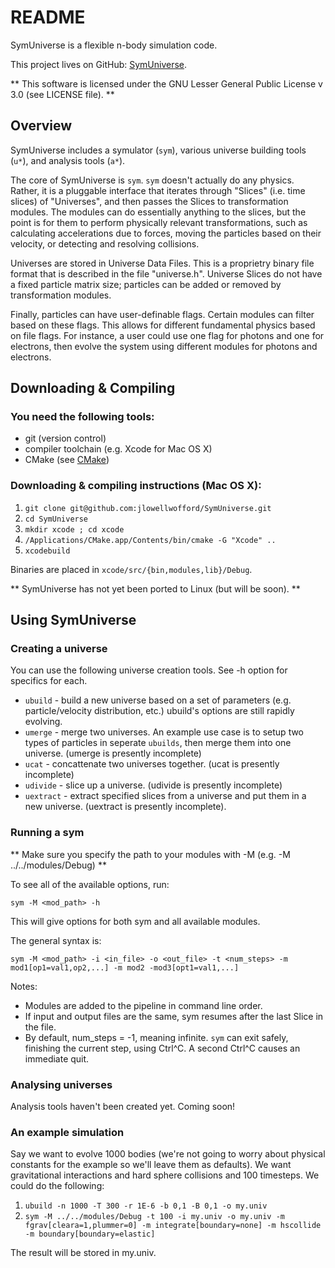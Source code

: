 README
======

SymUniverse is a flexible n-body simulation code.

This project lives on GitHub: [SymUniverse](https://github.com/jlowellwofford/SymUniverse).

** This software is licensed under the GNU Lesser General Public License v 3.0 (see LICENSE file). **

Overview
--------

SymUniverse includes a symulator (`sym`), various universe building tools (`u*`), and analysis tools (`a*`).

The core of SymUniverse is `sym`.  `sym` doesn't actually do any physics.  Rather, it is a pluggable interface
that iterates through "Slices" (i.e. time slices) of "Universes", and then passes the Slices to transformation
modules.  The modules can do essentially anything to the slices, but the point is for them to perform physically
relevant transformations, such as calculating accelerations due to forces, moving the particles based on their
velocity, or detecting and resolving collisions.

Universes are stored in Universe Data Files.  This is a proprietry binary file format that is described in the
file "universe.h".  Universe Slices do not have a fixed particle matrix size; particles can be added or removed
by transformation modules.

Finally, particles can have user-definable flags.  Certain modules can filter based on these flags.  This allows
for different fundamental physics based on file flags.  For instance, a user could use one flag for photons and one
for electrons, then evolve the system using different modules for photons and electrons.

Downloading & Compiling
-----------------------

### You need the following tools:

* git (version control)
* compiler toolchain (e.g. Xcode for Mac OS X)
* CMake (see [CMake](http://cmake.org))

### Downloading & compiling instructions (Mac OS X):

1. `git clone git@github.com:jlowellwofford/SymUniverse.git`
2. `cd SymUniverse`
3. `mkdir xcode ; cd xcode`
4. `/Applications/CMake.app/Contents/bin/cmake -G "Xcode" ..`
5. `xcodebuild`

Binaries are placed in `xcode/src/{bin,modules,lib}/Debug`.

** SymUniverse has not yet been ported to Linux (but will be soon). **

Using SymUniverse
-----------------

### Creating a universe

You can use the following universe creation tools.  See -h option for specifics for each.

* `ubuild`      - build a new universe based on a set of parameters (e.g. particle/velocity distribution, etc.)
                  ubuild's options are still rapidly evolving.
* `umerge`      - merge two universes. An example use case is to setup two types of particles in seperate `ubuilds`,
                    then merge them into one universe. (umerge is presently incomplete)
* `ucat`        - concattenate two universes together. (ucat is presently incomplete)
* `udivide`     - slice up a universe. (udivide is presently incomplete)
* `uextract`    - extract specified slices from a universe and put them in a new universe. (uextract is presently incomplete).

### Running a sym

** Make sure you specify the path to your modules with -M <path> (e.g. -M ../../modules/Debug) **

To see all of the available options, run:

`sym -M <mod_path> -h`

This will give options for both sym and all available modules.

The general syntax is:

`sym -M <mod_path> -i <in_file> -o <out_file> -t <num_steps> -m mod1[op1=val1,op2,...] -m mod2 -mod3[opt1=val1,...]`

Notes:

* Modules are added to the pipeline in command line order.
* If input and output files are the same, sym resumes after the last Slice in the file.
* By default, num_steps = -1, meaning infinite.  `sym` can exit safely, finishing the current step, using Ctrl^C.
  A second Ctrl^C causes an immediate quit.

### Analysing universes

Analysis tools haven't been created yet.  Coming soon!

### An example simulation

Say we want to evolve 1000 bodies (we're not going to worry about physical constants for the example so we'll leave them
as defaults).  We want gravitational interactions and hard sphere collisions and 100 timesteps.  We could do the following:

1. `ubuild -n 1000 -T 300 -r 1E-6 -b 0,1 -B 0,1 -o my.univ`
2. `sym -M ../../modules/Debug -t 100 -i my.univ -o my.univ -m fgrav[cleara=1,plummer=0] -m integrate[boundary=none] -m hscollide -m boundary[boundary=elastic]`

The result will be stored in my.univ.

